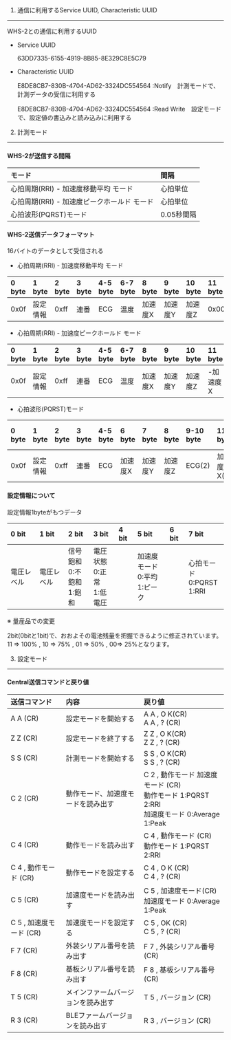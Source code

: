 1. 通信に利用するService UUID, Characteristic UUID
----------------

WHS-2との通信に利用するUUID

- Service UUID

  63DD7335-6155-4919-8B85-8E329C8E5C79

- Characteristic UUID

  E8DE8CB7-830B-4704-AD62-3324DC554564 :Notify　計測モードで、計測データの受信に利用する

  E8DE8CB7-830B-4704-AD62-3324DC554564 :Read Write　設定モードで、設定値の書込みと読み込みに利用する　




2. 計測モード
----------------

#### WHS-2が送信する間隔 ####

|モード|間隔|
|:------|:------|
|心拍周期(RRI) - 加速度移動平均 モード |心拍単位 |
|心拍周期(RRI) - 加速度ピークホールド モード |心拍単位 |
|心拍波形(PQRST)モード |0.05秒間隔 |

#### WHS-2送信データフォーマット ####

16バイトのデータとして受信される

- 心拍周期(RRI) - 加速度移動平均 モード

|0  byte|1  byte|2  byte|3  byte|4-5  byte|6-7  byte|8  byte|9  byte|10  byte|11  byte|12  byte|13  byte|14  byte|15  byte|
|:------|:------|:------|:------|:-----|:-----|:-----|:-----|:----|:----|:----|:----|:----|:----|
|0x0f   |設定情報 |0xff   |連番   |ECG |温度 |加速度X |加速度Y |加速度Z |0x00 |0x00 |0x00 |0x00 |0x00 |

- 心拍周期(RRI) - 加速度ピークホールド モード

|0  byte|1  byte|2  byte|3  byte|4-5  byte|6-7  byte|8  byte|9  byte|10  byte|11  byte|12  byte|13  byte|14  byte|15  byte|
|:------|:------|:------|:------|:-----|:-----|:-----|:-----|:----|:----|:----|:----|:----|:----|
|0x0f  |設定情報 |0xff   |連番   |ECG |温度 |加速度X |加速度Y |加速度Z |-加速度X |-加速度Y |-加速度Z |0x00 |0x00 |

- 心拍波形(PQRST)モード

|0  byte|1  byte|2  byte|3  byte|4-5  byte|6  byte|7  byte|8  byte|9-10  byte|11  byte|12  byte|13  byte|14-15  byte|
|:------|:------|:------|:------|:------|:------|:------|:------|:------|:------|:------|:------|:------|
|0x0f   |設定情報 |0xff  |連番   |ECG   |加速度X |加速度Y |加速度Z |ECG(2) |加速度X(2)|加速度Y(2)|加速度Z(2)|温度 |


#### 設定情報について ####


設定情報1byteがもつデータ

|0  bit|1  bit|2  bit|3  bit|4  bit|5  bit|6  bit|7  bit|
|:------|:------|:------|:------|:------|:-----|:-----|:-----|
|電圧レベル |電圧レベル |信号飽和<br>0:不飽和<br>1:飽和|電圧状態<br>0:正常<br>1:低電圧| 　 |加速度モード<br>0:平均<br>1:ピーク |　|心拍モード<br>0:PQRST<br>1:RRI|


※ 量産品での変更

2bit(0bitと1bit)で、おおよその電池残量を把握できるように修正されています。<br>
11 => 100% , 10 => 75% , 01 => 50% , 00=> 25%となります。



3. 設定モード
----------------

#### Central送信コマンドと戻り値 ####

| 送信コマンド            | 内容                       |戻り値                          |
|:----------------------|:--------------------------|:------------------------------|
| A A (CR)              |設定モードを開始する           |A A , O K(CR)<br>A A , ? (CR)     |
| Z Z (CR)              |設定モードを終了する           |Z Z , O K(CR)<br>Z Z , ? (CR)     |
| S S (CR)              |計測モードを開始する           |S S , O K(CR)<br>S S , ? (CR)     |
| C 2 (CR)              |動作モード、加速度モードを読み出す|C 2 , 動作モード 加速度モード (CR) <br>動作モード 1:PQRST 2:RRI <br>加速度モード 0:Average 1:Peak|
| C 4 (CR)              |動作モードを読み出す           |C 4 , 動作モード (CR) <br>動作モード 1:PQRST 2:RRI|
| C 4 , 動作モード (CR)   |動作モードを設定する           |C 4 , O K (CR)<br>C 4 , ? (CR)    |
| C 5 (CR)              |加速度モードを読み出す          |C 5 , 加速度モード(CR) <br>加速度モード 0:Average 1:Peak|
| C 5 , 加速度モード (CR) |加速度モードを設定する          |C 5 , OK (CR)<br>C 5 , ? (CR)     |
| F 7 (CR)              |外装シリアル番号を読み出す       |F 7 , 外装シリアル番号 (CR)      |
| F 8 (CR)              |基板シリアル番号を読み出す       |F 8 , 基板シリアル番号 (CR)      |
| T 5 (CR)              |メインファームバージョンを読み出す |T 5 , バージョン (CR)           |
| R 3 (CR)              |BLEファームバージョンを読み出す   |R 3 , バージョン (CR)           |

